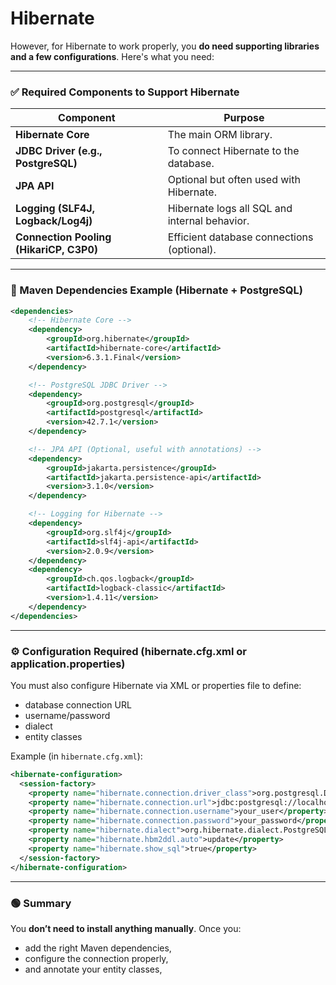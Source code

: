 # Hibernate

However, for Hibernate to work properly, you **do need supporting libraries and a few configurations**. Here's what you need:

---

### ✅ Required Components to Support Hibernate

| Component                               | Purpose                                       |
| --------------------------------------- | --------------------------------------------- |
| **Hibernate Core**                      | The main ORM library.                         |
| **JDBC Driver (e.g., PostgreSQL)**      | To connect Hibernate to the database.         |
| **JPA API**                             | Optional but often used with Hibernate.       |
| **Logging (SLF4J, Logback/Log4j)**      | Hibernate logs all SQL and internal behavior. |
| **Connection Pooling (HikariCP, C3P0)** | Efficient database connections (optional).    |

---

### 🧰 Maven Dependencies Example (Hibernate + PostgreSQL)

```xml
<dependencies>
    <!-- Hibernate Core -->
    <dependency>
        <groupId>org.hibernate</groupId>
        <artifactId>hibernate-core</artifactId>
        <version>6.3.1.Final</version>
    </dependency>

    <!-- PostgreSQL JDBC Driver -->
    <dependency>
        <groupId>org.postgresql</groupId>
        <artifactId>postgresql</artifactId>
        <version>42.7.1</version>
    </dependency>

    <!-- JPA API (Optional, useful with annotations) -->
    <dependency>
        <groupId>jakarta.persistence</groupId>
        <artifactId>jakarta.persistence-api</artifactId>
        <version>3.1.0</version>
    </dependency>

    <!-- Logging for Hibernate -->
    <dependency>
        <groupId>org.slf4j</groupId>
        <artifactId>slf4j-api</artifactId>
        <version>2.0.9</version>
    </dependency>
    <dependency>
        <groupId>ch.qos.logback</groupId>
        <artifactId>logback-classic</artifactId>
        <version>1.4.11</version>
    </dependency>
</dependencies>
```

---

### ⚙️ Configuration Required (hibernate.cfg.xml or application.properties)

You must also configure Hibernate via XML or properties file to define:

- database connection URL
- username/password
- dialect
- entity classes

Example (in `hibernate.cfg.xml`):

```xml
<hibernate-configuration>
  <session-factory>
    <property name="hibernate.connection.driver_class">org.postgresql.Driver</property>
    <property name="hibernate.connection.url">jdbc:postgresql://localhost:5432/your_db</property>
    <property name="hibernate.connection.username">your_user</property>
    <property name="hibernate.connection.password">your_password</property>
    <property name="hibernate.dialect">org.hibernate.dialect.PostgreSQLDialect</property>
    <property name="hibernate.hbm2ddl.auto">update</property>
    <property name="hibernate.show_sql">true</property>
  </session-factory>
</hibernate-configuration>
```

---

### 🟢 Summary

You **don’t need to install anything manually**. Once you:

- add the right Maven dependencies,
- configure the connection properly,
- and annotate your entity classes,
